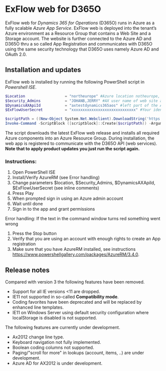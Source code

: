 # ExFlow web for D365O
ExFlow web for *Dynamics 365 for Operations* (D365O) runs in Azure as a fully scalable *Azure App Service*. ExFlow web is deployed into the tenant’s Azure environment as a Resource Group that contains a Web Site and a Storage account. The website is further connected to the Azure AD and D365O thru a so called App Registration and communicates with D365O using the same security technology that D365O uses namely Azure AD and OAuth 2.0.

## Installation and updates
ExFlow web is installed by running the following PowerShell script in *Powershell ISE*.


```powershell
$Location                  = "northeurope" #Azure location notheurope, westeurope,... 
$Security_Admins           = "JOHANB,JERRY" #AX user name of web site administrators. Admins can translate texts, write welecome messages, ...
$DynamicsAXApiId           = "axtestdynamics365aos" #left part of the AX URL such as axtestdynamics365aos for https://axtestdynamics365aos.cloudax.dynamics.com
$ExFlowUserSecret          = "xxxxxxxxxxxxxxxxxxxxxxxxxxxxx" #Your identity recieved by signupsoftware.com

$scriptPath = ((New-Object System.Net.Webclient).DownloadString('https://raw.githubusercontent.com/signupsoftware/exflowwebd365o/master/App-RegistrationDeployment.ps1'))
Invoke-Command -ScriptBlock ([scriptblock]::Create($scriptPath)) -ArgumentList $Location,$Security_Admins,$DynamicsAXApiId,$ExFlowUserSecret 
```

The script downloads the latest ExFlow web release and installs all required Azure components into an Azure Resource Group. During installation, the web app is registered to communicate with the D365O API (web services). **Note that to apply product updates you just run the script again.**

### Instructions:
1. Open PowerShell ISE
2. Install/Verify AzureRM (see Error handling)
3. Change parameters $location, $Security_Admins, $DynamicsAXApiId, $ExFlowUserSecret  (see inline comments)
4. Press Play
5. When prompted sign in using an Azure admin account
6. Wait until done
7. Sign in to the app and grant permissions 

Error handling:
If the text in the command window turns red something went wrong 
1.  Press the Stop button
2.  Verify that you are using an account with enough rights to create an App registration
3.  Make sure that you have AzureRM installed, see instructions https://www.powershellgallery.com/packages/AzureRM/3.4.0.


## Release notes
Compared with version 3 the following features have been removed.
* Support for all IE versions <11 are dropped. 
* IE11 not supported in so-called **Compatibility mode**. 
* Coding favorites have been deprecated and will be replaced by enhanced line templates.
* IE11 on Windows Server using default security configuration where localStorage is disabled is not supported. 

The following features are currently under development.
* Ax2012 change line type.
* Keyboard navigation not fully implemented.
* Boolean coding columns not supported.
* Paging/"scroll for more" in lookups (account, items, ..) are under development. 
* Azure AD for AX2012 is under development.

